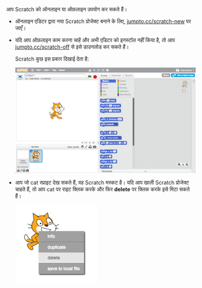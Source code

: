 आप Scratch को ऑनलाइन या ऑफ़लाइन उपयोग कर सकते हैं।

+ ऑनलाइन एडिटर द्वारा नया Scratch प्रोजेक्ट बनाने के लिए, <a href="http://jumpto.cc/scratch-new" target="_blank">jumpto.cc/scratch-new</a> पर जाएँ।

+ यदि आप ऑफ़लाइन काम करना चाहें और अभी एडिटर को इनस्टॉल नहीं किया है, तो आप <a href="http://jumpto.cc/scratch-off" target="_blank">jumpto.cc/scratch-off</a> से इसे डाउनलोड कर सकते हैं।

	Scratch कुछ इस प्रकार दिखाई देता है:

	![screenshot](images/scratch-editor.png)

+ आप जो cat स्प्राइट देख सकते हैं, वह Scratch मस्कट है। यदि आप खाली Scratch प्रोजेक्ट चाहते हैं, तो आप cat पर राइट क्लिक करके और फिर __delete__ पर क्लिक करके इसे मिटा सकते हैं।

	![screenshot](images/delete.png)
